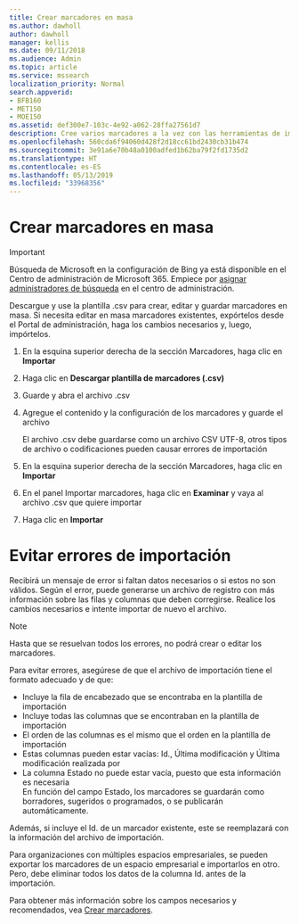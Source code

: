 ```yaml
---
title: Crear marcadores en masa
ms.author: dawholl
author: dawholl
manager: kellis
ms.date: 09/11/2018
ms.audience: Admin
ms.topic: article
ms.service: mssearch
localization_priority: Normal
search.appverid:
- BFB160
- MET150
- MOE150
ms.assetid: def300e7-103c-4e92-a062-28ffa27561d7
description: Cree varios marcadores a la vez con las herramientas de importación para el portal de administración de Búsqueda de Microsoft
ms.openlocfilehash: 560cda6f94060d428f2d18cc61bd2430cb31b474
ms.sourcegitcommit: 3e91a6e70b48a0100adfed1b62ba79f2fd1735d2
ms.translationtype: HT
ms.contentlocale: es-ES
ms.lasthandoff: 05/13/2019
ms.locfileid: "33968356"
---
```

# <a name="bulk-create-bookmarks"></a>Crear marcadores en masa

> [!IMPORTANT]
> Búsqueda de Microsoft en la configuración de Bing ya está disponible en el Centro de administración de Microsoft 365. Empiece por [asignar administradores de búsqueda](https://docs.microsoft.com/es-ES/microsoftsearch/setup-microsoft-search#step-2-assign-search-admin-and-search-editor) en el centro de administración.
    
Descargue y use la plantilla .csv para crear, editar y guardar marcadores en masa. Si necesita editar en masa marcadores existentes, expórtelos desde el Portal de administración, haga los cambios necesarios y, luego, impórtelos.
  
1. En la esquina superior derecha de la sección Marcadores, haga clic en **Importar**
    
2. Haga clic en **Descargar plantilla de marcadores (.csv)**
    
3. Guarde y abra el archivo .csv
    
4. Agregue el contenido y la configuración de los marcadores y guarde el archivo

    El archivo .csv debe guardarse como un archivo CSV UTF-8, otros tipos de archivo o codificaciones pueden causar errores de importación
    
5. En la esquina superior derecha de la sección Marcadores, haga clic en **Importar**
    
6. En el panel Importar marcadores, haga clic en **Examinar** y vaya al archivo .csv que quiere importar 
    
7. Haga clic en **Importar**

# <a name="prevent-import-errors"></a>Evitar errores de importación      
Recibirá un mensaje de error si faltan datos necesarios o si estos no son válidos. Según el error, puede generarse un archivo de registro con más información sobre las filas y columnas que deben corregirse. Realice los cambios necesarios e intente importar de nuevo el archivo.

> [!NOTE]
> Hasta que se resuelvan todos los errores, no podrá crear o editar los marcadores. 

Para evitar errores, asegúrese de que el archivo de importación tiene el formato adecuado y de que:
- Incluye la fila de encabezado que se encontraba en la plantilla de importación
- Incluye todas las columnas que se encontraban en la plantilla de importación
- El orden de las columnas es el mismo que el orden en la plantilla de importación
- Estas columnas pueden estar vacías: Id., Última modificación y Última modificación realizada por
- La columna Estado no puede estar vacía, puesto que esta información es necesaria  
En función del campo Estado, los marcadores se guardarán como borradores, sugeridos o programados, o se publicarán automáticamente.

Además, si incluye el Id. de un marcador existente, este se reemplazará con la información del archivo de importación.

Para organizaciones con múltiples espacios empresariales, se pueden exportar los marcadores de un espacio empresarial e importarlos en otro. Pero, debe eliminar todos los datos de la columna Id. antes de la importación.

Para obtener más información sobre los campos necesarios y recomendados, vea [Crear marcadores](create-bookmarks.md).
